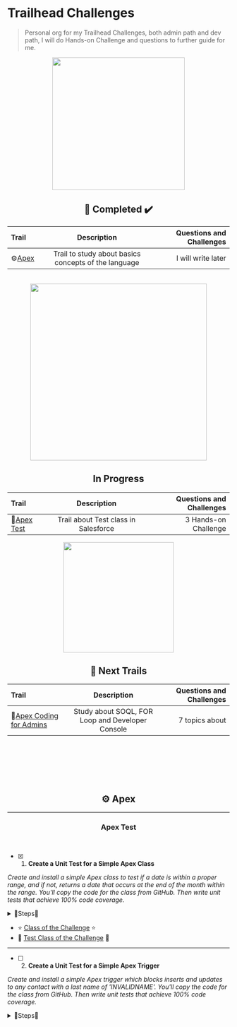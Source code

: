 # Trailhead Challenges
> Personal org for my Trailhead Challenges, both admin path and dev path, I will do Hands-on Challenge and questions to further guide for me.

<div align="center">
<img align="center" src="https://media.giphy.com/media/sAq99u03v7IRHlN1dj/giphy.gif" width=300>


## :file_folder: Completed  ✔️

| Trail      | Description | Questions and Challenges     |
| :---        |    :----:   |          ---: |
| ⚙️[Apex](#Apex)     | Trail to study about basics concepts of the language       | I will write later   |

</div>
<br>

<div align="center">


<img src="https://media.giphy.com/media/1GEATImIxEXVR79Dhk/giphy.gif" width=400>


## In Progress

| Trail      | Description | Questions and Challenges     |
| :---        |    :----:   |          ---: |
| 🚧[Apex Test](#ApexTest)   | Trail about Test class in Salesforce     | 3 Hands-on Challenge      |

</div>
<div align="center">
    <img src="https://media.giphy.com/media/citBl9yPwnUOs/giphy.gif" width=250>

## 🚩 Next Trails


| Trail      | Description | Questions and Challenges     |
| :---        |    :----:   |          ---: |
| 🧍[Apex Coding for Admins](https://trailhead.salesforce.com/en/content/learn/projects/quick-start-apex-coding-for-admins)     | Study about SOQL, FOR Loop and Developer Console       | 7 topics about   |


</div>
<br>
<br>
<br>
<br>
<br>

<h2 align="center"> ⚙️ Apex </h2> <a name="Apex"></a>

---

<h3 align="center">Apex Test</h3>  <a name="ApexTest"></a>

<br>

- [x] 1. **Create a Unit Test for a Simple Apex Class**

*Create and install a simple Apex class to test if a date is within a proper range, and if not, returns a date that occurs at the end of the month within the range. You'll copy the code for the class from GitHub. Then write unit tests that achieve 100% code coverage.*
<details><summary>👣Steps👣</summary>

> Create an Apex class:
-       Name: VerifyDate
-       Code: Copy from GitHub
-       Place the unit tests in a separate test class:
-       Name: TestVerifyDate
-       Goal: 100% code coverage
-       Run your test class at least once

</details>

- ⭐ [Class of the Challenge](./force-app/main/default/classes/VerifyDate.cls) ⭐
- 🚧 [Test Class of the Challenge](./force-app/main/default/classes/TestVerifyDate.cls) 🚧

---

- [ ] 2. **Create a Unit Test for a Simple Apex Trigger**

*Create and install a simple Apex trigger which blocks inserts and updates to any contact with a last name of 'INVALIDNAME'. You'll copy the code for the class from GitHub. Then write unit tests that achieve 100% code coverage.*
<details><summary>👣Steps👣</summary>

>Create an Apex trigger on the Contact object
*       Name: RestrictContactByName
-       Copy from GitHub
-       Place the unit tests in a separate test class
-       Name: TestRestrictContactByName
-       Goal: 100% test coverage
-       Run your test class at least once

</details>